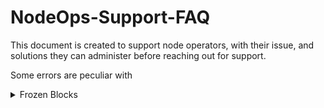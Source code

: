 # NodeOps-Support-FAQ

This document is created to support node operators, with their issue, and solutions they can administer before reaching out for support.

Some errors are peculiar with 


<details>
  <summary>Frozen Blocks</summary>
  Accordion content goes here. You can add text, images, code blocks, or anything else supported by Markdown.
</details>